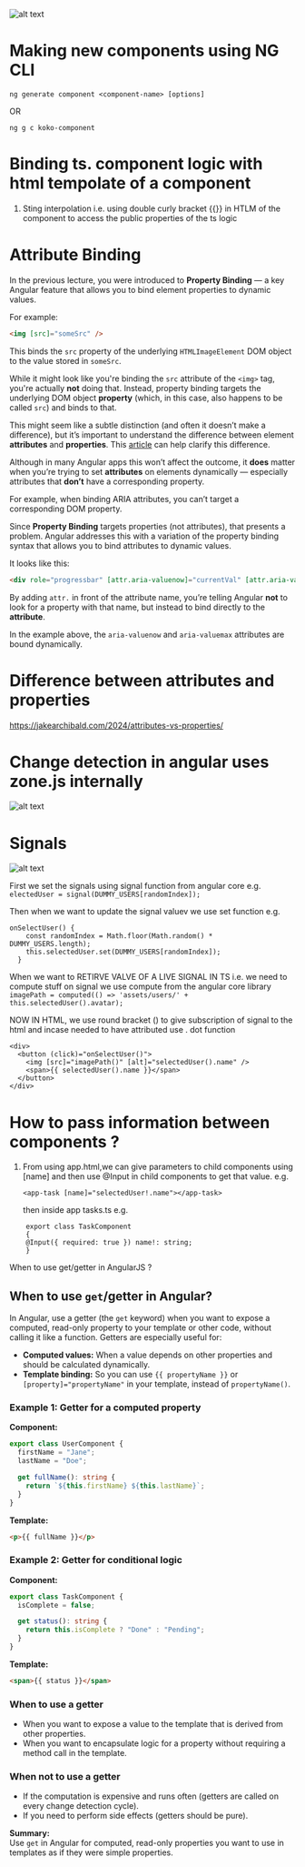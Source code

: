 ![alt text](image.png)

# Making new components using NG CLI

`ng generate component <component-name> [options]`

OR

`ng g c koko-component`

# Binding ts. component logic with html tempolate of a component

1. Sting interpolation i.e. using double curly bracket {{}} in HTLM of the component to access the public properties of the ts logic

# Attribute Binding

In the previous lecture, you were introduced to **Property Binding** — a key Angular feature that allows you to bind element properties to dynamic values.

For example:

```html
<img [src]="someSrc" />
```

This binds the `src` property of the underlying `HTMLImageElement` DOM object to the value stored in `someSrc`.

While it might look like you're binding the `src` attribute of the `<img>` tag, you're actually **not** doing that. Instead, property binding targets the underlying DOM object **property** (which, in this case, also happens to be called `src`) and binds to that.

This might seem like a subtle distinction (and often it doesn’t make a difference), but it’s important to understand the difference between element **attributes** and **properties**. This [article](https://developer.mozilla.org/en-US/docs/Web/HTML/Attributes) can help clarify this difference.

Although in many Angular apps this won’t affect the outcome, it **does** matter when you’re trying to set **attributes** on elements dynamically — especially attributes that **don’t** have a corresponding property.

For example, when binding ARIA attributes, you can’t target a corresponding DOM property.

Since **Property Binding** targets properties (not attributes), that presents a problem. Angular addresses this with a variation of the property binding syntax that allows you to bind attributes to dynamic values.

It looks like this:

```html
<div role="progressbar" [attr.aria-valuenow]="currentVal" [attr.aria-valuemax]="maxVal">...</div>
```

By adding `attr.` in front of the attribute name, you’re telling Angular **not** to look for a property with that name, but instead to bind directly to the **attribute**.

In the example above, the `aria-valuenow` and `aria-valuemax` attributes are bound dynamically.

# Difference between attributes and properties

https://jakearchibald.com/2024/attributes-vs-properties/

# Change detection in angular uses zone.js internally

![alt text](image-1.png)

# Signals

![alt text](image-2.png)

First we set the signals using signal function from angular core
e.g. `electedUser = signal(DUMMY_USERS[randomIndex]);`

Then when we want to update the signal valuev we use set function e.g.

```
onSelectUser() {
    const randomIndex = Math.floor(Math.random() * DUMMY_USERS.length);
    this.selectedUser.set(DUMMY_USERS[randomIndex]);
  }
```

When we want to RETIRVE VALVE OF A LIVE SIGNAL IN TS i.e. we need to compute stuff on signal we use compute from the angular core library
` imagePath = computed(() => 'assets/users/' + this.selectedUser().avatar);`

NOW IN HTML, we use round bracket () to give subscription of signal to the html and incase needed to have attributed use . dot function

```
<div>
  <button (click)="onSelectUser()">
    <img [src]="imagePath()" [alt]="selectedUser().name" />
    <span>{{ selectedUser().name }}</span>
  </button>
</div>
```

# How to pass information between components ?

1.  From using app.html,we can give parameters to child components using [name] and then use @Input in child components to get that value.
    e.g.
    ```
    <app-task [name]="selectedUser!.name"></app-task>
    ```
    then inside app tasks.ts
    e.g.

```
    export class TaskComponent
    {
    @Input({ required: true }) name!: string;
    }

```

When to use get/getter in AngularJS ?

## When to use `get`/getter in Angular?

In Angular, use a getter (the `get` keyword) when you want to expose a computed, read-only property to your template or other code, without calling it like a function. Getters are especially useful for:

- **Computed values:** When a value depends on other properties and should be calculated dynamically.
- **Template binding:** So you can use `{{ propertyName }}` or `[property]="propertyName"` in your template, instead of `propertyName()`.

### Example 1: Getter for a computed property

**Component:**

```typescript
export class UserComponent {
  firstName = "Jane";
  lastName = "Doe";

  get fullName(): string {
    return `${this.firstName} ${this.lastName}`;
  }
}
```

**Template:**

```html
<p>{{ fullName }}</p>
```

### Example 2: Getter for conditional logic

**Component:**

```typescript
export class TaskComponent {
  isComplete = false;

  get status(): string {
    return this.isComplete ? "Done" : "Pending";
  }
}
```

**Template:**

```html
<span>{{ status }}</span>
```

### When to use a getter

- When you want to expose a value to the template that is derived from other properties.
- When you want to encapsulate logic for a property without requiring a method call in the template.

### When **not** to use a getter

- If the computation is expensive and runs often (getters are called on every change detection cycle).
- If you need to perform side effects (getters should be pure).

**Summary:**  
Use `get` in Angular for computed, read-only properties you want to use in templates as if they were simple properties.
